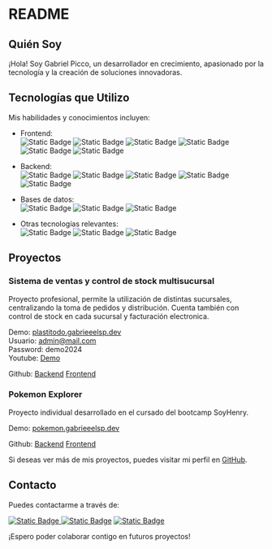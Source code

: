 # README

## Quién Soy

¡Hola! Soy Gabriel Picco, un desarrollador en crecimiento, apasionado por la tecnología y la creación de soluciones innovadoras.

## Tecnologías que Utilizo

Mis habilidades y conocimientos incluyen:

- Frontend: <br /> 
![Static Badge](https://img.shields.io/badge/-React-45b8d8?style=flat-square&logo=react&logoColor=white)
![Static Badge](https://img.shields.io/badge/-Redux-764ABC?style=flat-square&logo=redux&logoColor=white)
![Static Badge](https://img.shields.io/badge/-Redux_Toolkit-764ABC?style=flat-square&logo=redux&logoColor=white)
![Static Badge](https://img.shields.io/badge/-Vue-3FB27F?style=flat-square&logo=vuedotjs&logoColor=white)
![Static Badge](https://img.shields.io/badge/-Bootstrap-7431F9?style=flat-square&logo=bootstrap&logoColor=white)
![Static Badge](https://img.shields.io/badge/-Css-5849BE?style=flat-square&logo=css&logoColor=white)

- Backend: <br /> 
![Static Badge](https://img.shields.io/badge/-Node-86BE00?style=flat-square&logo=nodedotjs&logoColor=white)
![Static Badge](https://img.shields.io/badge/-ExpressJs-86BE00?style=flat-square&logo=javascript&logoColor=white)
![Static Badge](https://img.shields.io/badge/-Javascript-EFD81D?style=flat-square&logo=redux&logoColor=white)
![Static Badge](https://img.shields.io/badge/-Sequelize-3D72C1?style=flat-square&logo=sequelize&logoColor=white)
![Static Badge](https://img.shields.io/badge/-PHP-7377AD?style=flat-square&logo=php&logoColor=white)

- Bases de datos: <br /> 
![Static Badge](https://img.shields.io/badge/-Mysql-DD8A00?style=flat-square&logo=mysql&logoColor=white)
![Static Badge](https://img.shields.io/badge/-Postgres-305D8D?style=flat-square&logo=postgresql&logoColor=white)
![Static Badge](https://img.shields.io/badge/-SQL-057582?style=flat-square&logo=sql&logoColor=white)

- Otras tecnologías relevantes: <br /> 
![Static Badge](https://img.shields.io/badge/-Linux-D60450?style=flat-square&logo=linux&logoColor=white)
![Static Badge](https://img.shields.io/badge/-Docker-0997E5?style=flat-square&logo=docker&logoColor=white)
![Static Badge](https://img.shields.io/badge/-Git-E84D31?style=flat-square&logo=git&logoColor=white)

## Proyectos

### Sistema de ventas y control de stock multisucursal

Proyecto profesional, permite la utilización de distintas sucursales, centralizando la toma de pedidos y distribución. Cuenta también con control de stock en cada sucursal y facturación electronica.

Demo: [plastitodo.gabrieeelsp.dev](https://plastitodo.gabrieeelsp.dev/)<br />
Usuario: admin@mail.com<br />
Password: demo2024 <br />
Youtube: [Demo](https://youtu.be/8G0f6uBhEU8)

Github: [Backend](https://github.com/gabrieeelsp/plastitodo_backend) [Frontend](https://github.com/gabrieeelsp/plastitodo_front_v5)

### Pokemon Explorer

Proyecto individual desarrollado en el cursado del bootcamp SoyHenry.

Demo: [pokemon.gabrieeelsp.dev](https://pokemon.gabrieeelsp.dev/)

Github: [Backend](https://github.com/gabrieeelsp/pokemon-api) [Frontend](https://github.com/gabrieeelsp/pokemon-client)


Si deseas ver más de mis proyectos, puedes visitar mi perfil en [GitHub](https://github.com/gabrieeelsp).

## Contacto

Puedes contactarme a través de:

<a href="https://github.com/gabrieeelsp">![Static Badge](https://img.shields.io/badge/Github%20-E84D31?style=for-the-badge&logo=github&logoColor=white) </a>
<a href="https://www.linkedin.com/in/gabrieeelsp/">![Static Badge](https://img.shields.io/badge/Linkedin%20-007AB5?style=for-the-badge&logo=linkedin&logoColor=white)</a>
<a href="mailto:gabrieeelsp@gmail.com">![Static Badge](https://img.shields.io/badge/gabrieeelsp%40gmail.com-E34133?style=for-the-badge&logo=gmail&logoColor=white)</a>

¡Espero poder colaborar contigo en futuros proyectos!
